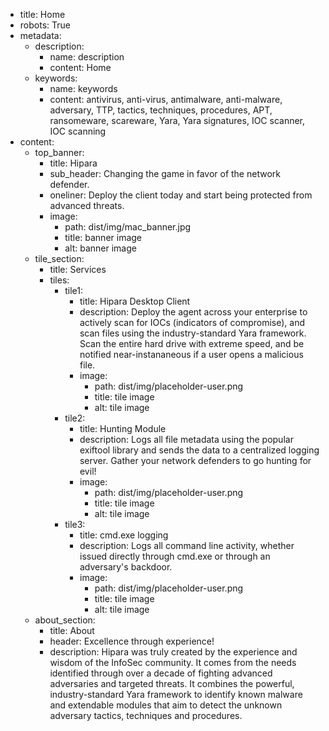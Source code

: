 - title: Home
- robots: True
- metadata:
    - description:
        - name: description
        - content: Home
    - keywords: 
        - name: keywords
        - content: antivirus, anti-virus, antimalware, anti-malware, adversary, TTP, tactics, techniques, procedures, APT, ransomeware, scareware, Yara, Yara signatures, IOC scanner, IOC scanning
- content:
    - top_banner:
        - title: Hipara
        - sub_header: Changing the game in favor of the network defender.
        - oneliner: Deploy the client today and start being protected from advanced threats.
        - image: 
            - path: dist/img/mac_banner.jpg
            - title: banner image
            - alt: banner image
    - tile_section:
        - title: Services
        - tiles:
            - tile1: 
                - title: Hipara Desktop Client
                - description: Deploy the agent across your enterprise to actively scan for IOCs (indicators of compromise), and scan files using the industry-standard Yara framework. Scan the entire hard drive with extreme speed, and be notified near-instananeous if a user opens a malicious file.
                - image: 
                    - path: dist/img/placeholder-user.png
                    - title: tile image
                    - alt: tile image
            - tile2:
                - title: Hunting Module
                - description: Logs all file metadata using the popular exiftool library and sends the data to a centralized logging server. Gather your network defenders to go hunting for evil!
                - image: 
                    - path: dist/img/placeholder-user.png
                    - title: tile image
                    - alt: tile image
            - tile3:
                - title: cmd.exe logging
                - description: Logs all command line activity, whether issued directly through cmd.exe or through an adversary's backdoor.
                - image: 
                    - path: dist/img/placeholder-user.png
                    - title: tile image
                    - alt: tile image
    - about_section:
        - title: About
        - header: Excellence through experience!
        - description: Hipara was truly created by the experience and wisdom of the InfoSec community. It comes from the needs identified through over a decade of fighting advanced adversaries and targeted threats. It combines the powerful, industry-standard Yara framework to identify known malware and extendable modules that aim to detect the unknown adversary tactics, techniques and procedures.